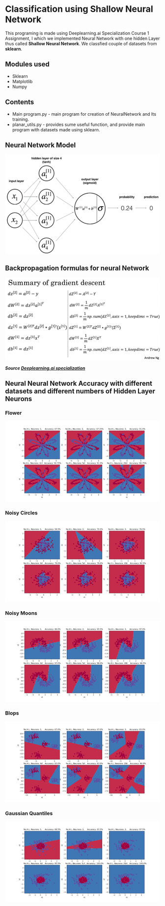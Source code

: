 # Classification using Shallow Neural Network

This programing is made using Deeplearning.ai Specialization Course 1 Assignment, I which we implemented Neural Network with one hidden Layer thus called **Shallow Neural Network**. We classfied couple of datasets from **sklearn**.

## Modules used

* Sklearn
* Matplotlib
* Numpy

## Contents

* Main program.py - main program for creation of NeuralNetwork and Its training.
* planar_utils.py - provides sume useful function, and provide main program with datasets made using sklearn.
 
## Neural Network Model

![NeuralModel](images/classification_kiank.png)

## Backpropagation formulas for neural Network

![Backpropagation](images/grad_summary.png)

***Source [Deeplearning.ai specialization](https://www.coursera.org/specializations/deep-learning)***

## Neural Neural Network Accuracy with different datasets and different numbers of Hidden Layer Neurons

### Flower
![Flower](Flower.png)

### Noisy Circles
![NCircles](NoisyCircle.png)

### Noisy Moons
![NMoons](NoisyMoons.png)

### Blops
![Blops](Blops.png)

### Gaussian Quantiles
![GQuantiles](GaussianQuantiles.png)

